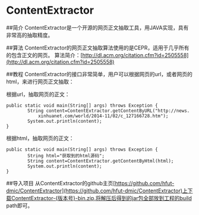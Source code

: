 ContentExtractor
================

##简介
ContentExtractor是一个开源的网页正文抽取工具，用JAVA实现，具有非常高的抽取精度。


##算法
ContentExtractor的网页正文抽取算法使用的是CEPR，适用于几乎所有的包含正文的网页。
算法简介：[http://dl.acm.org/citation.cfm?id=2505558](http://dl.acm.org/citation.cfm?id=2505558)


##教程
ContentExtractor的接口非常简单，用户可以根据网页的url，或者网页的html，来进行网页正文抽取：

根据url，抽取网页的正文：

	public static void main(String[] args) throws Exception {
	        String content=ContentExtractor.getContentByURL("http://news.
	        	xinhuanet.com/world/2014-11/02/c_127166728.htm");
	        System.out.println(content);
	}

根据html，抽取网页的正文：

	public static void main(String[] args) throws Exception {
	        String html="获取到的html源码";
	        String content=ContentExtractor.getContentByHtml(html);
	        System.out.println(content);
	}


##导入项目
从ContentExtractor的github主页[https://github.com/hfut-dmic/ContentExtractor](https://github.com/hfut-dmic/ContentExtractor)上下载ContentExtractor-{版本号}-bin.zip,将解压后得到的jar包全部放到工程的build path即可。
